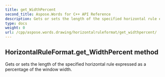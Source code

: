 ```yaml
---
title: get_WidthPercent
second_title: Aspose.Words for C++ API Reference
description: Gets or sets the length of the specified horizontal rule expressed as a percentage of the window width. 
type: docs
weight: 0
url: /cpp/aspose.words.drawing/horizontalruleformat/get_widthpercent/
---
```

## HorizontalRuleFormat.get_WidthPercent method


Gets or sets the length of the specified horizontal rule expressed as a percentage of the window width.

